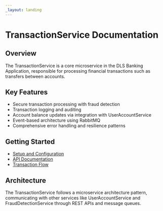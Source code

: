 ```yaml
---
_layout: landing
---
```


# TransactionService Documentation

## Overview
The TransactionService is a core microservice in the DLS Banking Application, responsible for processing financial transactions such as transfers between accounts.

## Key Features
- Secure transaction processing with fraud detection
- Transaction logging and auditing
- Account balance updates via integration with UserAccountService
- Event-based architecture using RabbitMQ
- Comprehensive error handling and resilience patterns

## Getting Started
- [Setup and Configuration](articles/setup.md)
- [API Documentation](api/index.md)
- [Transaction Flow](articles/transaction-flow.md)

## Architecture
The TransactionService follows a microservice architecture pattern, communicating with other services like UserAccountService and FraudDetectionService through REST APIs and message queues.